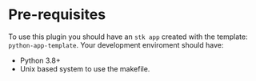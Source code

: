 # Pre-requisites

To use this plugin you should have an `stk app` created with the template: `python-app-template`.
Your development enviroment should have:
- Python 3.8+
- Unix based system to use the makefile.